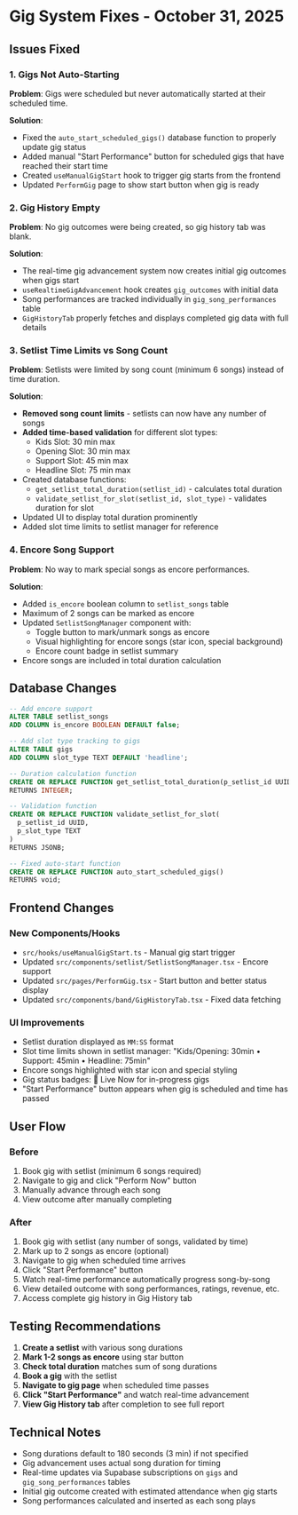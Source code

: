 # Gig System Fixes - October 31, 2025

## Issues Fixed

### 1. Gigs Not Auto-Starting
**Problem**: Gigs were scheduled but never automatically started at their scheduled time.

**Solution**:
- Fixed the `auto_start_scheduled_gigs()` database function to properly update gig status
- Added manual "Start Performance" button for scheduled gigs that have reached their start time
- Created `useManualGigStart` hook to trigger gig starts from the frontend
- Updated `PerformGig` page to show start button when gig is ready

### 2. Gig History Empty
**Problem**: No gig outcomes were being created, so gig history tab was blank.

**Solution**:
- The real-time gig advancement system now creates initial gig outcomes when gigs start
- `useRealtimeGigAdvancement` hook creates `gig_outcomes` with initial data
- Song performances are tracked individually in `gig_song_performances` table
- `GigHistoryTab` properly fetches and displays completed gig data with full details

### 3. Setlist Time Limits vs Song Count
**Problem**: Setlists were limited by song count (minimum 6 songs) instead of time duration.

**Solution**:
- **Removed song count limits** - setlists can now have any number of songs
- **Added time-based validation** for different slot types:
  - Kids Slot: 30 min max
  - Opening Slot: 30 min max
  - Support Slot: 45 min max
  - Headline Slot: 75 min max
- Created database functions:
  - `get_setlist_total_duration(setlist_id)` - calculates total duration
  - `validate_setlist_for_slot(setlist_id, slot_type)` - validates duration for slot
- Updated UI to display total duration prominently
- Added slot time limits to setlist manager for reference

### 4. Encore Song Support
**Problem**: No way to mark special songs as encore performances.

**Solution**:
- Added `is_encore` boolean column to `setlist_songs` table
- Maximum of 2 songs can be marked as encore
- Updated `SetlistSongManager` component with:
  - Toggle button to mark/unmark songs as encore
  - Visual highlighting for encore songs (star icon, special background)
  - Encore count badge in setlist summary
- Encore songs are included in total duration calculation

## Database Changes

```sql
-- Add encore support
ALTER TABLE setlist_songs 
ADD COLUMN is_encore BOOLEAN DEFAULT false;

-- Add slot type tracking to gigs
ALTER TABLE gigs
ADD COLUMN slot_type TEXT DEFAULT 'headline';

-- Duration calculation function
CREATE OR REPLACE FUNCTION get_setlist_total_duration(p_setlist_id UUID)
RETURNS INTEGER;

-- Validation function
CREATE OR REPLACE FUNCTION validate_setlist_for_slot(
  p_setlist_id UUID,
  p_slot_type TEXT
)
RETURNS JSONB;

-- Fixed auto-start function
CREATE OR REPLACE FUNCTION auto_start_scheduled_gigs()
RETURNS void;
```

## Frontend Changes

### New Components/Hooks
- `src/hooks/useManualGigStart.ts` - Manual gig start trigger
- Updated `src/components/setlist/SetlistSongManager.tsx` - Encore support
- Updated `src/pages/PerformGig.tsx` - Start button and better status display
- Updated `src/components/band/GigHistoryTab.tsx` - Fixed data fetching

### UI Improvements
- Setlist duration displayed as `MM:SS` format
- Slot time limits shown in setlist manager: "Kids/Opening: 30min • Support: 45min • Headline: 75min"
- Encore songs highlighted with star icon and special styling
- Gig status badges: 🔴 Live Now for in-progress gigs
- "Start Performance" button appears when gig is scheduled and time has passed

## User Flow

### Before
1. Book gig with setlist (minimum 6 songs required)
2. Navigate to gig and click "Perform Now" button
3. Manually advance through each song
4. View outcome after manually completing

### After
1. Book gig with setlist (any number of songs, validated by time)
2. Mark up to 2 songs as encore (optional)
3. Navigate to gig when scheduled time arrives
4. Click "Start Performance" button
5. Watch real-time performance automatically progress song-by-song
6. View detailed outcome with song performances, ratings, revenue, etc.
7. Access complete gig history in Gig History tab

## Testing Recommendations

1. **Create a setlist** with various song durations
2. **Mark 1-2 songs as encore** using star button
3. **Check total duration** matches sum of song durations
4. **Book a gig** with the setlist
5. **Navigate to gig page** when scheduled time passes
6. **Click "Start Performance"** and watch real-time advancement
7. **View Gig History tab** after completion to see full report

## Technical Notes

- Song durations default to 180 seconds (3 min) if not specified
- Gig advancement uses actual song duration for timing
- Real-time updates via Supabase subscriptions on `gigs` and `gig_song_performances` tables
- Initial gig outcome created with estimated attendance when gig starts
- Song performances calculated and inserted as each song plays
